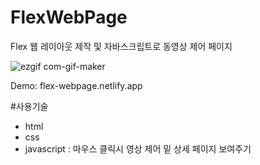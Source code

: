 # FlexWebPage
Flex 웹 레이아웃 제작 및 자바스크립트로 동영상 제어 페이지 

![ezgif com-gif-maker](https://user-images.githubusercontent.com/95061755/168204822-a67ccfc7-20d5-400c-818f-cb5e2f055682.gif)

Demo: flex-webpage.netlify.app

#사용기술
- html
- css
- javascript : 마우스 클릭시 영상 제어 밑 상세 페이지 보여주기
